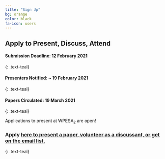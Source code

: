 ```yaml
---
title: "Sign Up"
bg: orange
color: black
fa-icon: users
---
```


## Apply to Present, Discuss, Attend


#### **Submission Deadline: 12 February 2021**
{: .text-teal}
#### **Presenters Notified: ~ 19 February 2021**
{: .text-teal}
#### **Papers Circulated: 19 March 2021**
{: .text-teal}

Applications to present at WPESA<sub>2</sub> are open! 

### Apply [here to present a paper, volunteer as a discussant, or get on the email list.](https://tinyurl.com/wpesa2)
{: .text-teal}
